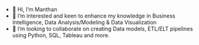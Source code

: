 - 👋 Hi, I’m Manthan
- 👀 I’m interested and keen to enhance my knowledge in Business Intelligence, Data Analysis/Modeling & Data Visualization
- 💞️ I’m looking to collaborate on creating Data models, ETL/ELT pipelines using Python, SQL, Tableau and more.

<!---
Manthan88/Manthan88 is a ✨ special ✨ repository because its `README.md` (this file) appears on your GitHub profile.
You can click the Preview link to take a look at your changes.
--->
